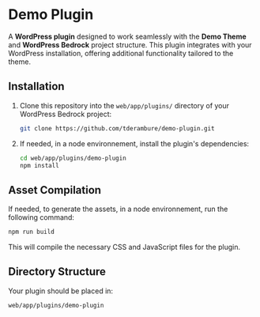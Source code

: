 
# Demo Plugin

A **WordPress plugin** designed to work seamlessly with the **Demo Theme** and **WordPress Bedrock** project structure. This plugin integrates with your WordPress installation, offering additional functionality tailored to the theme.

## Installation

1. Clone this repository into the `web/app/plugins/` directory of your WordPress Bedrock project:

   ```bash
   git clone https://github.com/tderambure/demo-plugin.git
   ```

2. If needed, in a node environnement, install the plugin's dependencies:

   ```bash
   cd web/app/plugins/demo-plugin
   npm install
   ```

## Asset Compilation

If needed, to generate the assets, in a node environnement, run the following command:

```bash
npm run build
```

This will compile the necessary CSS and JavaScript files for the plugin.

## Directory Structure

Your plugin should be placed in:

```
web/app/plugins/demo-plugin
```
